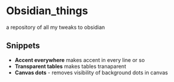 # Obsidian_things
a repository of all my tweaks to obsidian

## Snippets

- **Accent everywhere** makes accent in every line or so
- **Transparent tables** makes tables tranaparent 
- **Canvas dots** - removes visibility of background dots in canvas
